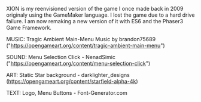 XION is my reenvisioned version of the game I once made back in 2009 originaly using the GameMaker language. I lost the game due to a hard drive failure. I am now remaking a new version of it with ES6 and the Phaser3 Game Framework.


MUSIC:
Tragic Ambient Main-Menu Music by brandon75689
("https://opengameart.org/content/tragic-ambient-main-menu")

SOUND:
Menu Selection Click - NenadSimic
("https://opengameart.org/content/menu-selection-click")

ART:
Static Star background - darklighter_designs 
(https://opengameart.org/content/starfield-alpha-4k)

TEXT:
Logo, Menu Buttons - Font-Generator.com